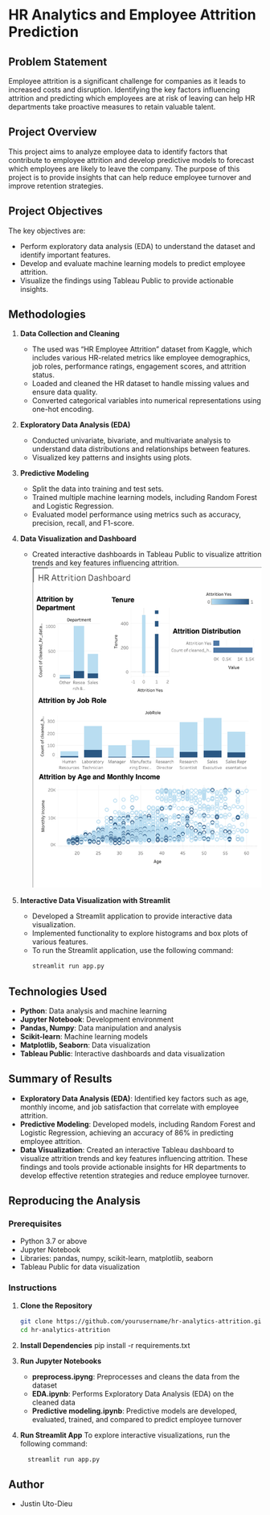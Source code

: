 # HR Analytics and Employee Attrition Prediction

## Problem Statement

Employee attrition is a significant challenge for companies as it leads to increased costs and disruption. Identifying the key factors influencing attrition and predicting which employees are at risk of leaving can help HR departments take proactive measures to retain valuable talent.

## Project Overview

This project aims to analyze employee data to identify factors that contribute to employee attrition and develop predictive models to forecast which employees are likely to leave the company. The purpose of this project is to provide insights that can help reduce employee turnover and improve retention strategies.

## Project Objectives
 The key objectives are:

- Perform exploratory data analysis (EDA) to understand the dataset and identify important features.
- Develop and evaluate machine learning models to predict employee attrition.
- Visualize the findings using Tableau Public to provide actionable insights.

## Methodologies

1. **Data Collection and Cleaning**
   - The used was “HR Employee Attrition” dataset from Kaggle, which includes various HR-related metrics like employee demographics, job roles, performance ratings, engagement scores, and attrition status.
   - Loaded and cleaned the HR dataset to handle missing values and ensure data quality.
   - Converted categorical variables into numerical representations using one-hot encoding.

2. **Exploratory Data Analysis (EDA)**
   - Conducted univariate, bivariate, and multivariate analysis to understand data distributions and relationships between features.
   - Visualized key patterns and insights using plots.

3. **Predictive Modeling**
   - Split the data into training and test sets.
   - Trained multiple machine learning models, including Random Forest and Logistic Regression.
   - Evaluated model performance using metrics such as accuracy, precision, recall, and F1-score.

4. **Data Visualization and Dashboard**
   - Created interactive dashboards in Tableau Public to visualize attrition trends and key features influencing attrition.
    !["HR Attrition Dashboard(Made with Tableu)"](https://github.com/JDio1/employee_attrition-_prediction/blob/main/HR%20Attrition%20Dashboard.png)

5. **Interactive Data Visualization with Streamlit**
   - Developed a Streamlit application to provide interactive data visualization.
   - Implemented functionality to explore histograms and box plots of various features.
   - To run the Streamlit application, use the following command:
     ```sh
     streamlit run app.py
     ```

## Technologies Used

- **Python**: Data analysis and machine learning
- **Jupyter Notebook**: Development environment
- **Pandas, Numpy**: Data manipulation and analysis
- **Scikit-learn**: Machine learning models
- **Matplotlib, Seaborn**: Data visualization
- **Tableau Public**: Interactive dashboards and data visualization

## Summary of Results

- **Exploratory Data Analysis (EDA)**: Identified key factors such as age, monthly income, and job satisfaction that correlate with employee attrition.
- **Predictive Modeling**: Developed models, including Random Forest and Logistic Regression, achieving an accuracy of 86% in predicting employee attrition.
- **Data Visualization**: Created an interactive Tableau dashboard to visualize attrition trends and key features influencing attrition.
These findings and tools provide actionable insights for HR departments to develop effective retention strategies and reduce employee turnover.


## Reproducing the Analysis

### Prerequisites

- Python 3.7 or above
- Jupyter Notebook
- Libraries: pandas, numpy, scikit-learn, matplotlib, seaborn
- Tableau Public for data visualization

### Instructions

1. **Clone the Repository**
   ```sh
   git clone https://github.com/yourusername/hr-analytics-attrition.git
   cd hr-analytics-attrition

2. **Install Dependencies**
        pip install -r requirements.txt

3. **Run Jupyter Notebooks**
   - **preprocess.ipyng**:
        Preprocesses and cleans the data from the dataset
   - **EDA.ipynb**: 
        Performs Exploratory Data Analysis (EDA) on the cleaned data
   - **Predictive modeling.ipynb**:
        Predictive models are developed, evaluated, trained, and compared to predict employee turnover

4. **Run Streamlit App**
   To explore interactive visualizations, run the following command:
   ```sh
     streamlit run app.py
     ```

## Author
- Justin Uto-Dieu
